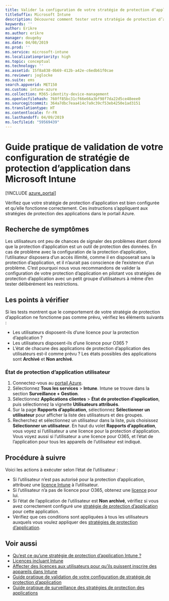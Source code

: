 ```yaml
---
title: Valider la configuration de votre stratégie de protection d’application
titleSuffix: Microsoft Intune
description: Découvrez comment tester votre stratégie de protection d’application pour vérifier qu’elle est bien configurée et qu’elle fonctionne correctement dans Microsoft Intune.
keywords: ''
author: Erikre
ms.author: erikre
manager: dougeby
ms.date: 04/08/2019
ms.prod: ''
ms.service: microsoft-intune
ms.localizationpriority: high
ms.topic: conceptual
ms.technology: ''
ms.assetid: 15f8a838-0b69-412b-a42e-c6edb61f0cae
ms.reviewer: joglocke
ms.suite: ems
search.appverid: MET150
ms.custom: intune-azure
ms.collection: M365-identity-device-management
ms.openlocfilehash: 760ff85bc31cf66e66a3bf98f7da22d5ce48eee0
ms.sourcegitcommit: 364a7dbc7eaa414c7a9c39cf53eb4250e1ad3151
ms.translationtype: HT
ms.contentlocale: fr-FR
ms.lasthandoff: 04/09/2019
ms.locfileid: "59569439"
---
```

# <a name="how-to-validate-your-app-protection-policy-setup-in-microsoft-intune"></a>Guide pratique de validation de votre configuration de stratégie de protection d’application dans Microsoft Intune

[!INCLUDE [azure_portal](./includes/azure_portal.md)]

Vérifiez que votre stratégie de protection d’application est bien configurée et qu’elle fonctionne correctement. Ces instructions s’appliquent aux stratégies de protection des applications dans le portail Azure.

## <a name="checking-for-symptoms"></a>Recherche de symptômes
Les utilisateurs ont peu de chances de signaler des problèmes étant donné que la protection d’application est un outil de protection des données. En cas de problème avec la configuration de la protection d’application, l’utilisateur disposera d’un accès illimité, comme il en disposerait sans la protection d’application, et il n’aurait pas conscience de l’existence d’un problème. C’est pourquoi nous vous recommandons de valider la configuration de votre protection d’application en pilotant vos stratégies de protection d’application avec un petit groupe d’utilisateurs à même d’en tester délibérément les restrictions.

## <a name="what-to-check"></a>Les points à vérifier

Si les tests montrent que le comportement de votre stratégie de protection d’application ne fonctionne pas comme prévu, vérifiez les éléments suivants :

- Les utilisateurs disposent-ils d’une licence pour la protection d’application ?
- Les utilisateurs disposent-ils d’une licence pour O365 ?
- L’état de chacune des applications de protection d’application des utilisateurs est-il comme prévu ? Les états possibles des applications sont **Archivé** et **Non archivé**.

### <a name="user-app-protection-status"></a>État de protection d’application utilisateur
1. Connectez-vous au [portail Azure](https://portal.azure.com).
2. Sélectionnez **Tous les services** > **Intune**. Intune se trouve dans la section **Surveillance + Gestion**.
3. Sélectionnez **Applications clientes** >  **État de protection d’application**, puis sélectionnez la vignette **Utilisateurs attribués**. 
4. Sur la page **Rapports d’application**, sélectionnez **Sélectionner un utilisateur** pour afficher la liste des utilisateurs et des groupes. 
5. Recherchez et sélectionnez un utilisateur dans la liste, puis choisissez **Sélectionner un utilisateur**. En haut du volet **Rapports d’application**, vous voyez si l’utilisateur a une licence pour la protection d’application. Vous voyez aussi si l’utilisateur a une licence pour O365, et l’état de l’application pour tous les appareils de l’utilisateur est indiqué.

## <a name="what-to-do"></a>Procédure à suivre
Voici les actions à exécuter selon l’état de l’utilisateur :

- Si l’utilisateur n’est pas autorisé pour la protection d’application, attribuez une [licence Intune](licenses.md) à l’utilisateur.
- Si l’utilisateur n’a pas de licence pour O365, obtenez une [licence](licenses.md) pour lui.
- Si l’état de l’application de l’utilisateur est **Non archivé**, vérifiez si vous avez correctement configuré une [stratégie de protection d’application](app-protection-policies-validate.md) pour cette application.
- Vérifiez que ces conditions sont appliquées à tous les utilisateurs auxquels vous voulez appliquer des [stratégies de protection d’application](app-protection-policies-monitor.md).

## <a name="see-also"></a>Voir aussi

- [Qu’est ce qu’une stratégie de protection d’application Intune ?](app-protection-policies.md)
- [Licences incluant Intune](licenses.md)
- [Affecter des licences aux utilisateurs pour qu’ils puissent inscrire des appareils dans Intune](licenses-assign.md)
- [Guide pratique de validation de votre configuration de stratégie de protection d’application](app-protection-policies-validate.md)
- [Guide pratique de surveillance des stratégies de protection des applications](app-protection-policies-monitor.md)

